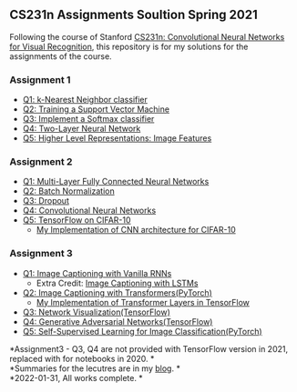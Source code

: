 ## CS231n Assignments Soultion Spring 2021
Following the course of Stanford [CS231n: Convolutional Neural Networks for Visual Recognition](http://cs231n.stanford.edu/index.html), this repository is for my solutions for the assignments of the course.  

### Assignment 1
- [Q1: k-Nearest Neighbor classifier](https://github.com/12kdh43/cs231n/blob/master/assignment1/knn.ipynb)
- [Q2: Training a Support Vector Machine](https://github.com/12kdh43/cs231n/blob/master/assignment1/svm.ipynb)
- [Q3: Implement a Softmax classifier](https://github.com/12kdh43/cs231n/blob/master/assignment1/softmax.ipynb)
- [Q4: Two-Layer Neural Network](https://github.com/12kdh43/cs231n/blob/master/assignment1/two_layer_net.ipynb)
- [Q5: Higher Level Representations: Image Features](https://github.com/12kdh43/cs231n/blob/master/assignment1/features.ipynb)

### Assignment 2
- [Q1: Multi-Layer Fully Connected Neural Networks](https://github.com/12kdh43/cs231n/blob/master/assignment2/FullyConnectedNets.ipynb)
- [Q2: Batch Normalization](https://github.com/12kdh43/cs231n/blob/master/assignment2/BatchNormalization.ipynb)
- [Q3: Dropout](https://github.com/12kdh43/cs231n/blob/master/assignment2/Dropout.ipynb)
- [Q4: Convolutional Neural Networks](https://github.com/12kdh43/cs231n/blob/master/assignment2/ConvolutionalNetworks.ipynb)
- [Q5: TensorFlow on CIFAR-10](https://github.com/12kdh43/cs231n/blob/master/assignment2/TensorFlow.ipynb)
	- [My Implementation of CNN architecture for CIFAR-10](https://github.com/12kdh43/cs231n/blob/master/assignment2/CIFAR10.ipynb)

### Assignment 3
- [Q1: Image Captioning with Vanilla RNNs](https://github.com/12kdh43/cs231n/blob/master/assignment3/RNN_Captioning.ipynb)
	- Extra Credit: [Image Captioning with LSTMs](https://github.com/12kdh43/cs231n/blob/master/assignment3/LSTM_Captioning.ipynb)
- [Q2: Image Captioning with Transformers(PyTorch)](https://github.com/12kdh43/cs231n/blob/master/assignment3/Transformer_Captioning.ipynb)
	- [My Implementation of Transformer Layers in TensorFlow](https://github.com/12kdh43/cs231n/blob/master/assignment3/cs231n/transformer_layers_tf.py)
- [Q3: Network Visualization(TensorFlow)](https://github.com/12kdh43/cs231n/blob/master/assignment3_2020/NetworkVisualization-TF.ipynb)
- [Q4: Generative Adversarial Networks(TensorFlow)](https://github.com/12kdh43/cs231n/blob/master/assignment3_2020/Generative_Adversarial_Networks_TF.ipynb)
- [Q5: Self-Supervised Learning for Image Classification(PyTorch)](https://github.com/12kdh43/cs231n/blob/master/assignment3/Self_Supervised_Learning.ipynb)

*Assignment3 - Q3, Q4 are not provided with TensorFlow version in 2021, replaced with for notebooks in 2020. *  
*Summaries for the lecutres are in my [blog](https://12kdh43.github.io/tag/cs231n/). *  
*2022-01-31, All works complete. *